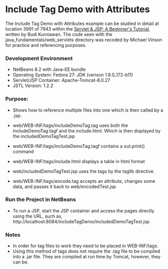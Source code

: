 Include Tag Demo with Attributes
=======================================

The Include Tag Demo with Attributes example can be studied in detail at location 
3991 of 7943 within the [Servlet & JSP: A Beginner's Tutorial](https://brainysoftware.com/9781771970327),
written by Budi Kurniawan. The code seen with the java_fundamentals/web_servlets
directory was recoded by Michael Vinson for practice and referencing purposes.

### Development Environment
* NetBeans 8.2 with Java-EE bundle
* Operating System: Fedora 27: JDK (verison 1.8.0_172-b11)
* Servlet/JSP Container: Apache-Tomcat-8.0.27
* JSTL Version: 1.2.2

### Purpose:
* Shows how to reference multiple files into one which is then called by a .jsp.
* web/WEB-INF/tags/includeDemoTag.tag uses both the includeDemoTag.tagf and the 
  include.html. Which is then displayed by the includedDemoTagTest.jsp
* web/WEB-INF/tags/includeDemoTag.tagf contains a out.print() command
* web/WEB-INF/tags/include.html displays a table in html format
* web/includedDemoTagTest.jsp uses the tags by the taglib directive. 

* web/WEB-INF/tags/encode.tag accepts an attribute, changes some data, and 
  passes it back to web/encodedTest.jsp

### Run the Project in NetBeans
* To run a JSP, start the JSP container and access the pages directly using the 
  URL, such as,
  http://<span></span>localhost:8084/includeTagDemo/includedDemoTagTest.jsp

### Notes
* In order for tag files to work they need to be placed in WEB-INF/tags.
* Using this method of tags does not require the .tag file to be compiled into 
  a .jar file. They are compiled at run time by Tomcat, however, they can be.
